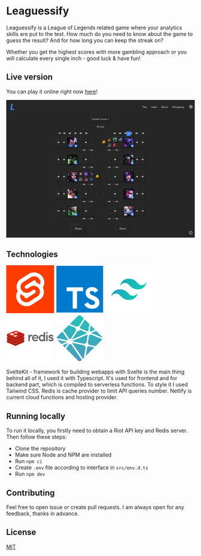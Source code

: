 # Leaguessify

Leaguessify is a League of Legends related game where your analytics skills are put to the test. How much do you need to know about the game to guess the result? And for how long you can keep the streak on?

Whether you get the highest scores with more gambling approach or you will calculate every single inch - good luck & have fun!

## Live version

You can play it online right now [here](TODO)!

[![Leaguessify](readme-assets/screenshot.png 'Leaguessify screenshot')](TODO)

## Technologies

![Svelte](readme-assets/svelte.jpg 'Svelte & SvelteKit') ![Typescript](readme-assets/typescript.png 'Typescript') ![Tailwind](readme-assets/tailwind.jpg 'TailwindCSS') ![Redis](readme-assets/redis.jpg 'Redis') ![Netlify](readme-assets/netlify.jpg 'Netlify')

SvelteKit - framework for building webapps with Svelte is the main thing behind all of it, I used it with Typescript. It's used for frontend and for backend part, which is compiled to serverless functions. To style it I used Tailwind CSS. Redis is cache provider to limit API queries number. Netlify is current cloud functions and hosting provider.

## Running locally

To run it locally, you firstly need to obtain a Riot API key and Redis server. Then follow these steps:

- Clone the repository
- Make sure Node and NPM are installed
- Run `npm ci`
- Create `.env` file according to interface in `src/env.d.ts`
- Run `npm dev`

## Contributing

Feel free to open issue or create pull requests. I am always open for any feedback, thanks in advance.

## License

[MIT](https://choosealicense.com/licenses/mit/)

